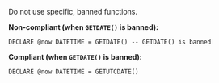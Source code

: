 Do not use specific, banned functions.

**Non-compliant (when `GETDATE()` is banned):**

```tsql
DECLARE @now DATETIME = GETDATE() -- GETDATE() is banned
```

**Compliant (when `GETDATE()` is banned):**

```tsql
DECLARE @now DATETIME = GETUTCDATE()
```
